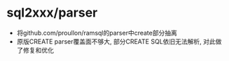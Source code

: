 # sql2xxx/parser
* 将github.com/proullon/ramsql的parser中create部分抽离
* 原版CREATE parser覆盖面不够大, 部分CREATE SQL依旧无法解析, 对此做了修复和优化